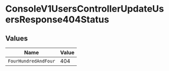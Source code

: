 # ConsoleV1UsersControllerUpdateUsersResponse404Status


## Values

| Name                 | Value                |
| -------------------- | -------------------- |
| `FourHundredAndFour` | 404                  |